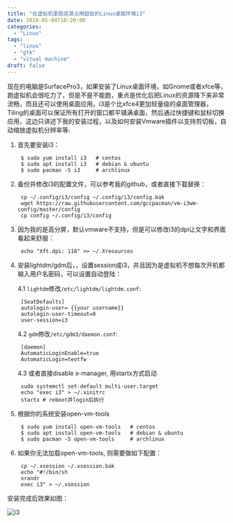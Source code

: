 ```yaml
---
title: "在虚拟机里跑资源占用超低的Linux桌面环境i3"
date: 2018-05-04T10:20:00
categories:
  - "Linux"
tags:
  - "linux"
  - "gtk"
  - "vitual machine"
draft: false
---
```

现在的电脑是SurfacePro3，如果安装了Linux桌面环境，如Gnome或者xfce等，跑虚拟机会很吃力了，但是不是不能跑，重点是优化后把Linux的资源降下来非常流畅，而且还可以使用桌面应用。i3是个比xfce4更加轻量级的桌面管理器，Tiling的桌面可以保证所有打开的窗口都平铺满桌面，然后通过快捷键和鼠标切换应用，这边只讲述下我的安装过程，以及如何安装Vmware插件以支持剪切板，自动缩放虚拟机分辨率等:

1. 首先要安装i3：

        $ sudo yum install i3   # centos
        $ sudo apt install i3   # debian & ubuntu
        $ sudo pacman -S i3     # archlinux

2. 备份并修改i3的配置文件，可以参考我的github，或者直接下载替换：

        cp ~/.config/i3/config ~/.config/i3/config.bak
        wget https://raw.githubusercontent.com/gccpacman/vm-i3wm-config/master/config
        cp config ~/.config/i3/config

3. 因为我的是高分屏，默认vmware不支持，但是可以修改i3的dpi让文字和界面看起来舒服：

        echo "Xft.dpi: 118" >> ~/.Xresources

4. 安装lightdm/gdm后，，设置session成i3，并且因为是虚拟机不想每次开机都输入用户名密码，可以设置自动登陆：

    4.1 `lightdm`修改`/etc/lightdm/lightdm.conf`:

        [SeatDefaults]
        autologin-user= {{your username}}
        autologin-user-timeout=0
        user-session=i3

    4.2 `gdm`修改`/etc/gdm3/daemon.conf`:

        [daemon]
        AutomaticLoginEnable=true
        AutomaticLogin=teotfw

    4.3 或者直接disable x-manager, 用startx方式启动

        sudo systemctl set-default multi-user.target
        echo "exec i3" > ~/.xinitrc
        startx # reboot并login后执行


5. 根据你的系统安装open-vm-tools

        $ sudo yum install open-vm-tools   # centos
        $ sudo apt install open-vm-tools   # debian & ubuntu
        $ sudo pacman -S open-vm-tools     # archlinux

6. 如果你无法加载open-vm-tools, 则需要做如下配置：

        cp ~/.xsession ~/.xsession.bak
        echo "#!/bin/sh
        xrandr
        exec i3" > ~/.xsession

安装完成后效果如图：

![i3](https://i3wm.org/screenshots/i3-1.png)